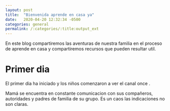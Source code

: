 ```yaml
---
layout: post
title:  "Bienvenida aprende en casa ya"
date:   2020-04-20 12:32:34 -0500
categories: general
permalink: /:categories/:title:output_ext
---
```


En este blog compartiremos las aventuras de nuestra familia en el proceso de aprende en casa y compartiremos recursos que pueden resultar util.

# Primer dia

El primer dia ha iniciado y los niños comenzaron a ver el canal once .

Mamá se encuentra en constante comunicacion con sus compañeros, autoridades y padres de familia de su grupo. Es un caos las indicaciones no son claras.
